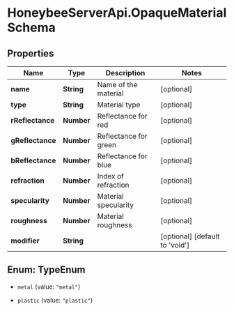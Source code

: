 # HoneybeeServerApi.OpaqueMaterialSchema

## Properties
Name | Type | Description | Notes
------------ | ------------- | ------------- | -------------
**name** | **String** | Name of the material | [optional] 
**type** | **String** | Material type | [optional] 
**rReflectance** | **Number** | Reflectance for red | [optional] 
**gReflectance** | **Number** | Reflectance for green | [optional] 
**bReflectance** | **Number** | Reflectance for blue | [optional] 
**refraction** | **Number** | Index of refraction | [optional] 
**specularity** | **Number** | Material specularity | [optional] 
**roughness** | **Number** | Material roughness | [optional] 
**modifier** | **String** |  | [optional] [default to &#39;void&#39;]


<a name="TypeEnum"></a>
## Enum: TypeEnum


* `metal` (value: `"metal"`)

* `plastic` (value: `"plastic"`)




